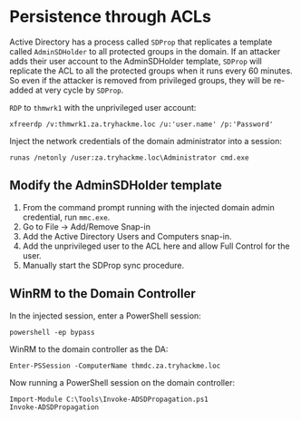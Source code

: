 # Persistence through ACLs

Active Directory has a process called `SDProp` that replicates a template called `AdminSDHolder` to all protected 
groups in the domain. If an attacker adds their user account to the AdminSDHolder template, `SDProp` will replicate 
the ACL to all the protected groups when it runs every 60 minutes. So even if the attacker is removed from 
privileged groups, they will be re-added at very cycle by `SDProp`.

`RDP` to `thmwrk1` with the unprivileged user account:

    xfreerdp /v:thmwrk1.za.tryhackme.loc /u:'user.name' /p:'Password'

Inject the network credentials of the domain administrator into a session:

    runas /netonly /user:za.tryhackme.loc\Administrator cmd.exe

## Modify the AdminSDHolder template

1. From the command prompt running with the injected domain admin credential, run `mmc.exe`. 
2. Go to File -> Add/Remove Snap-in
3. Add the Active Directory Users and Computers snap-in.
4. Add the unprivileged user to the ACL here and allow Full Control for the user. 
5. Manually start the SDProp sync procedure. 

## WinRM to the Domain Controller

In the injected session, enter a PowerShell session:

    powershell -ep bypass

WinRM to the domain controller as the DA:

    Enter-PSSession -ComputerName thmdc.za.tryhackme.loc

Now running a PowerShell session on the domain controller:

    Import-Module C:\Tools\Invoke-ADSDPropagation.ps1
    Invoke-ADSDPropagation

